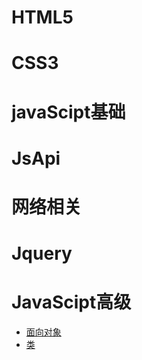 # HTML5
# CSS3
# javaScipt基础
# JsApi
# 网络相关
# Jquery

# JavaScipt高级
 - [面向对象](./file/JsSenior/OO.md)
 - [类](./file/JsSenior/OO.md)
